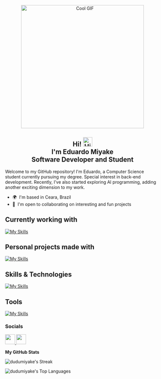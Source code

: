 <div align="center">
  <img src="https://openseauserdata.com/files/f51779e05347ac0df42be4737e2f90a6.gif" alt="Cool GIF" width="400">
  <h2>
    Hi! <img src="https://user-images.githubusercontent.com/18350557/176309783-0785949b-9127-417c-8b55-ab5a4333674e.gif" alt="Hi GIF" width="30">
    </br>
    I'm Eduardo Miyake
    </br>
    Software Developer and Student
  </h2>
  
</div>

Welcome to my GitHub repository! I'm Eduardo, a Computer Science student currently pursuing my degree. Special interest in back-end development. Recently, I’ve also started exploring AI programming, adding another exciting dimension to my work.

* 🌍  I'm based in Ceara, Brazil
* 🤝  I'm open to collaborating on interesting and fun projects

## Currently working with 
[![My Skills](https://skillicons.dev/icons?i=js,nodejs,typescript&perline=8)](https://skillicons.dev)

## Personal projects made with
[![My Skills](https://skillicons.dev/icons?i=rails,nextjs,electron&perline=8)](https://skillicons.dev)

## Skills & Technologies
[![My Skills](https://skillicons.dev/icons?i=electron,nextjs,react,js,nodejs,typescript,ruby,rails,py,java,php,html,css,bootstrap,tailwind&perline=20)](https://skillicons.dev)

## Tools
[![My Skills](https://skillicons.dev/icons?i=git,figma,postman,vscode,yarn,npm,ubuntu&perline=8)](https://skillicons.dev)
  
### Socials

<p align="left"> 
<a href="https://www.github.com/dudumiyake" target="_blank" rel="noreferrer"> <picture> <source media="(prefers-color-scheme: dark)" srcset="https://raw.githubusercontent.com/danielcranney/readme-generator/main/public/icons/socials/github-dark.svg" /> <source media="(prefers-color-scheme: light)" srcset="https://raw.githubusercontent.com/danielcranney/readme-generator/main/public/icons/socials/github.svg" /> <img src="https://raw.githubusercontent.com/danielcranney/readme-generator/main/public/icons/socials/github.svg" width="32" height="32" /> </picture> </a> 
<a href="https://www.linkedin.com/in/eduardo-miyake/" target="_blank" rel="noreferrer"> <picture> <source media="(prefers-color-scheme: dark)" srcset="https://raw.githubusercontent.com/danielcranney/readme-generator/main/public/icons/socials/linkedin-dark.svg" /> <source media="(prefers-color-scheme: light)" srcset="https://raw.githubusercontent.com/danielcranney/readme-generator/main/public/icons/socials/linkedin.svg" /> <img src="https://raw.githubusercontent.com/danielcranney/readme-generator/main/public/icons/socials/linkedin.svg" width="32" height="32" /> </picture> </a>
</p>

<b>My GitHub Stats</b>

![dudumiyake's Streak](https://github-readme-streak-stats.herokuapp.com/?user=dudumiyake&theme=vue-dark&hide_border=false)

![dudumiyake's Top Languages](https://github-readme-stats.vercel.app/api/top-langs/?username=dudumiyake&theme=vue-dark&show_icons=true&hide_border=false&layout=compact)
